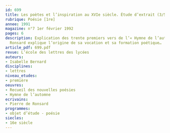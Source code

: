```yaml
---
id: 699
title: Les poètes et l’inspiration au XVIe siècle. Étude d’extrait (3/5) 
rubrique: Poésie [1re]
annee: 1991
magazine: n°7 1er février 1992
pages: 6
description: Explication des trente premiers vers de l’« Hymne de l’automne », où
  Ronsard explique l’origine de sa vocation et sa formation poétique…
article_pdf: 699.pdf
revue: L’école des lettres des lycées
auteurs:
- Isabelle Bernard
disciplines:
- lettres
niveau_etudes:
- première
oeuvres:
- Recueil des nouvelles poésies
- Hymne de l’automne
ecrivains:
- Pierre de Ronsard
programmes:
- objet d’étude - poésie
siecles:
- 16e siècle
---
```

